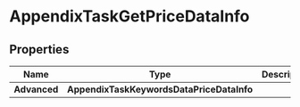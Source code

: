# AppendixTaskGetPriceDataInfo


## Properties

| Name | Type | Description | Notes |
|------------ | ------------- | ------------- | -------------|
**Advanced** | **AppendixTaskKeywordsDataPriceDataInfo** |  |[optional]|